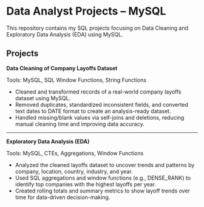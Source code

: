 # Data Analyst Projects – MySQL  

This repository contains my SQL projects focusing on Data Cleaning and Exploratory Data Analysis (EDA) using MySQL.

## Projects

**Data Cleaning of Company Layoffs Dataset**

Tools: MySQL, SQL Window Functions, String Functions
- Cleaned and transformed records of a real-world company layoffs dataset using MySQL.
- Removed duplicates, standardized inconsistent fields, and converted text dates to DATE format to create an analysis-ready dataset.
- Handled missing/blank values via self-joins and deletions, reducing manual cleaning time and improving data accuracy.

--- 

**Exploratory Data Analysis (EDA)**

Tools: MySQL, CTEs, Aggregations, Window Functions
- Analyzed the cleaned layoffs dataset to uncover trends and patterns by company, location, country, industry, and year.
- Used SQL aggregations and window functions (e.g., DENSE_RANK) to identify top companies with the highest layoffs per year.
- Created rolling totals and summary metrics to show layoff trends over time for data-driven decision-making.

